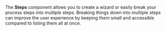 The **Steps** component allows you to create a wizard or easily break your process steps into multiple steps.
Breaking things down into multiple steps can improve the user experience by keeping them small and accessible compared to listing them all at once.
